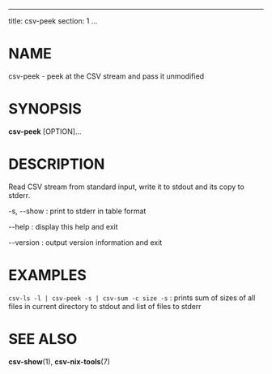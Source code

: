 <!--
SPDX-License-Identifier: BSD-3-Clause
Copyright 2021, Marcin Ślusarz <marcin.slusarz@gmail.com>
-->

---
title: csv-peek
section: 1
...

# NAME #

csv-peek - peek at the CSV stream and pass it unmodified

# SYNOPSIS #

**csv-peek** [OPTION]...

# DESCRIPTION #

Read CSV stream from standard input, write it to stdout and its copy to stderr.

-s, \--show
:   print to stderr in table format

\--help
:   display this help and exit

\--version
:   output version information and exit

# EXAMPLES #

`csv-ls -l | csv-peek -s | csv-sum -c size -s`
:   prints sum of sizes of all files in current directory to stdout and list of files to stderr

# SEE ALSO #

**csv-show**(1), **csv-nix-tools**(7)
